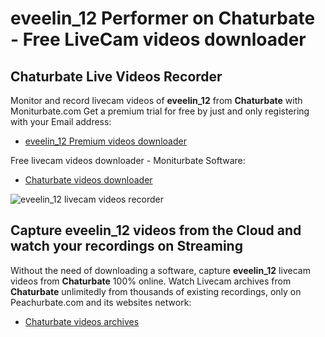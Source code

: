 # eveelin_12 Performer on Chaturbate - Free LiveCam videos downloader

## Chaturbate Live Videos Recorder

Monitor and record livecam videos of **eveelin_12** from **Chaturbate** with Moniturbate.com
Get a premium trial for free by just and only registering with your Email address:
* [eveelin_12 Premium videos downloader](https://moniturbate.com/request-demo-licence-key.html)

Free livecam videos downloader - Moniturbate Software:
* [Chaturbate videos downloader](https://moniturbate.com/moniturbate-download-software.html)

![eveelin_12 livecam videos recorder](https://peachurnet.com/templates/moniturbate-software.png)


## Capture eveelin_12 videos from the Cloud and watch your recordings on Streaming

Without the need of downloading a software, capture **eveelin_12** livecam videos from **Chaturbate** 100% online.
Watch Livecam archives from **Chaturbate** unlimitedly from thousands of existing recordings, only on Peachurbate.com and its websites network:
* [Chaturbate videos archives](https://peachurnet.com/)